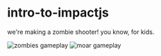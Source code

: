 # intro-to-impactjs
we're making a zombie shooter! you know, for kids.

![zombies gameplay](https://dl.dropboxusercontent.com/u/6291954/zombies.gif)
![moar gameplay](https://dl.dropboxusercontent.com/u/6291954/bleed-bigboy3.gif)
